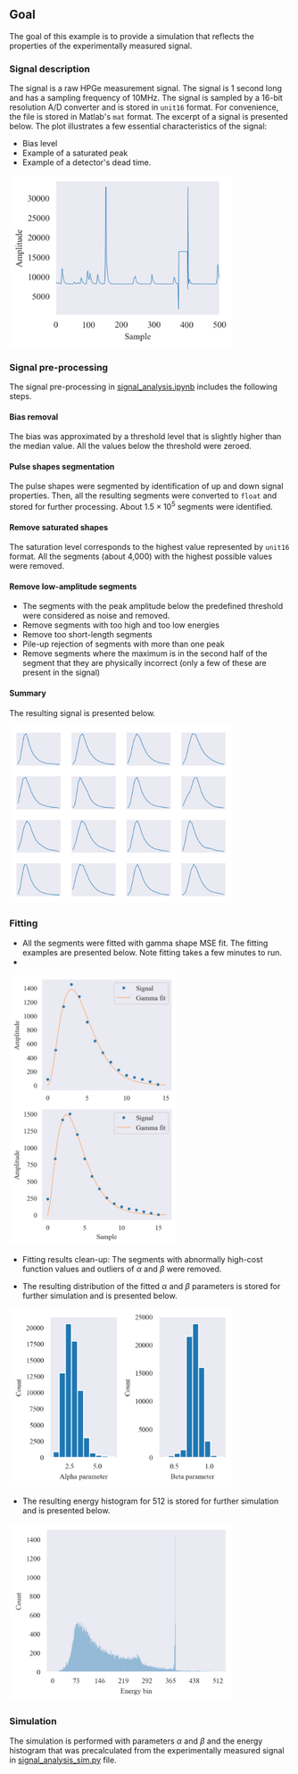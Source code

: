## Goal
The goal of this example is to provide a simulation that reflects the properties of the experimentally measured signal. 

### Signal description
The signal is a raw HPGe measurement signal. The signal is 1 second long and has a sampling frequency of 10MHz. The signal is sampled by a 16-bit resolution A/D converter and is stored in `unit16` format. For convenience, the file is stored in Matlab's `mat` format. The excerpt of a signal is presented below. The plot illustrates a few essential characteristics of the signal:
* Bias level
* Example of a saturated peak
* Example of a detector's dead time.

<img src="signal_excerpt.png" width="400"/>

### Signal pre-processing
The signal pre-processing in [signal_analysis.ipynb](signal_analysis.ipynb) includes the following steps.
#### Bias removal
The bias was approximated by a threshold level that is slightly higher than the median value. All the values below the threshold were zeroed.

#### Pulse shapes segmentation
The pulse shapes were segmented by identification of up and down signal properties. Then, all the resulting segments were converted to `float` and stored for further processing. About $1.5\times 10^5$ segments were identified.

#### Remove saturated shapes
The saturation level corresponds to the highest value represented by `unit16` format. All the segments (about 4,000) with the highest possible values were removed.

#### Remove low-amplitude segments
* The segments with the peak amplitude below the predefined threshold were considered as noise and removed.
* Remove segments with too high and too low energies
* Remove too short-length segments
* Pile-up rejection of segments with more than one peak
* Remove segments where the maximum is in the second half of the segment that they are physically incorrect (only a few of these are present in the signal)

#### Summary
The resulting signal is presented below.

<img src="signal_segments_examples.png" width="400"/>

### Fitting
* All the segments were fitted with gamma shape MSE fit. The fitting examples are presented below. Note fitting takes a few minutes to run.
* 
<img src="signal_segments_fitting_gamma.png" width="300"/>

* Fitting results clean-up: The segments with abnormally high-cost function values and outliers of $\alpha$ and $\beta$ were removed.

* The resulting distribution of the fitted $\alpha$ and $\beta$ parameters is stored for further simulation and is presented below.

<img src="alpha_beta_param.png" width="400"/>

* The resulting energy histogram for 512 is stored for further simulation and is presented below. 

<img src="signal_energy_histogram.png" width="400"/>

### Simulation
The simulation is performed with parameters $\alpha$ and $\beta$ and the energy histogram that was precalculated from the experimentally measured signal in [signal_analysis_sim.py](signal_analysis_sim.py) file.
